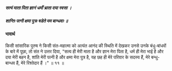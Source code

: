 ##### सत्यं माता पिता ज्ञानं धर्मो भ्राता दया स्वसा ।
##### शान्तिः पत्नी क्षमा पुत्रः षडेते मम बान्धवाः ॥

#### भावार्थ

किसी सांसारिक पुरुष ने किसी संत-महात्मा को अत्यंत आनंद की स्थिति में देखकर उनसे उनके बंधु-बांधवों के बारे में पूछा, तो संत ने उत्तर दिया, "सत्य ही मेरी माता है और ज्ञान मेरा पिता है, धर्म ही मेरा भाई है और दया मेरी बहन है, शांति मेरी पत्नी है और क्षमा मेरा पुत्र है, यह छह ही मेरे परिवार के सदस्य हैं, मेरे बन्धु-बान्धव हैं, मेरे रिश्तेदार हैं ।" ॥ ११ ॥